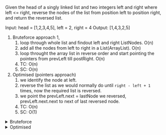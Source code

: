 Given the head of a singly linked list and two integers left and right where left <= right, reverse the nodes of the list from position left to position right, and return the reversed list.

Input: head = [1,2,3,4,5], left = 2, right = 4
Output: [1,4,3,2,5]


1. Bruteforce approach 1,
   1. loop through whole list and findout left and right ListNodes. O(n)
   2. add all the nodes from left to right in a List(ArrayList). O(n)
   3. loop throught the array list in reverse order and start pointing the pointers from prevLeft till postRight. O(n)
   4. TC: O(n)
   5. SC: O(n)
2. Optimised (pointers approach)
   1. we identify the node at left.
   2. reverse the list as we would normally do until `right - left + 1` times, now the required list is reversed.
   3. we point the prevLeft.next = lastNode we reversed, prevLeft.next.next to next of last reversed node.
   4. TC: O(n)
   5. SC: O(1)

<details>
<summary>Bruteforce</summary>

```java
class Solution {
    public ListNode reverseBetween(ListNode head, int l, int r) {
        List<ListNode> ls = new ArrayList<>();
        ListNode dummy = new ListNode(-1, head);
        ListNode temp = dummy;


        ListNode prevLeft = dummy;
        ListNode left = null;
        ListNode right = null;
        int n = 0;
        while(temp != null){ // O(n)
            if(n == l-1){
                prevLeft = temp;
            }
            if(n == l){
                left = temp;
            }
            if(n == r){
                right = temp;
            }
            temp = temp.next;
            n++;
        }

        ListNode postRight = right.next;

        temp = left;
        while(temp != postRight){ // O(n)
            ls.add(temp);
            temp = temp.next;
        }

        int count = ls.size();
        temp = prevLeft;
        for(int i = count-1; i >=0; i--){ // O(n)
            ListNode current = ls.get(i);
            temp.next = current;
            temp = temp.next;
        }

        temp.next = postRight;

        return dummy.next;
    }
}
```
</details>


<details>
<summary>Optimised</summary>

```java
class Solution {
    public ListNode reverseBetween(ListNode head, int l, int r) {
        ListNode dummy = new ListNode(-1, head);
        ListNode temp = dummy;

        ListNode prevLeft = dummy;
        ListNode left = null;
        int n = 0;
        while (temp != null) { // O(n)
            if (n == l - 1) {
                prevLeft = temp;
            }
            if (n == l) {
                left = temp;
            }
            temp = temp.next;
            n++;
        }

        // reverse
        ListNode prev = null;
        for (int i = 0; i < r - l + 1; i++) {
            ListNode next = left.next;
            left.next = prev;
            prev = left;
            left = next;
        }

        // link prevLeft and right
        prevLeft.next.next = left;
        prevLeft.next = prev;

        return dummy.next;
    }
}
```
</details>